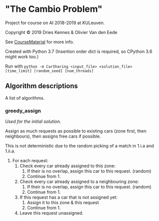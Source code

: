# "The Cambio Problem"

Project for course on AI 2018-2019 at KULeuven.

Copyright © 2019 Dries Kennes & Olivier Van den Eede

See [CourseMaterial](./CourseMaterial) for more info.

Created with Python 3.7 (Insertion order dict is required, so CPython 3.6 might work too.)

Run with `python -m CarSharing <input_file> <solution_file> [time_limit] [random_seed] [num_threads]`

## Algorithm descriptions

A list of algorithms.

### greedy_assign

_Used for the initial solution._

Assign as much requests as possible to existing cars (zone first, then neighbours), 
then assigns free cars if possible.

This is not deterministic due to the random picking of a match in 1.i.a and 1.ii.a.

1. For each request:
    1. Check every car already assigned to this zone:
        1. If their is no overlap, assign this car to this request. (random)
        2. Continue from 1.
    2. Check every car already assigned to a neighbouring zone:
        1. If their is no overlap, assign this car to this request. (random)
        2. Continue from 1.
    3. If this request has a car that is not assigned yet:
        1. Assign it to this zone & this request
        2. Continue from 1.
    4. Leave this request unassigned.

